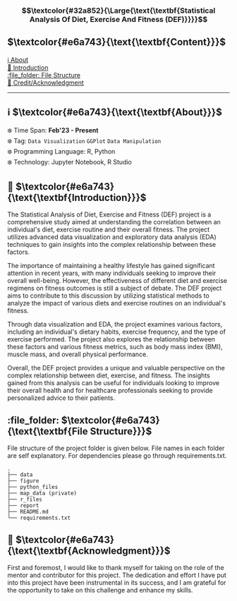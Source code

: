 
### $$\textcolor{#32a852}{\Large{\text{\textbf{Statistical Analysis Of Diet, Exercise And Fitness (DEF)}}}}$$

<!-- > **Note**
> This is a note

> **Warning**
> This is a warning -->
<!-- - Credit: [Krishnakanta Maity](https://github.com/iamkkmcmd), Reg No: B2130035, Department of Computer Science, RKMVERI, Howrah  -->

## $\textcolor{#e6a743}{\text{\textbf{Content}}}$

[:information_source: About](#about)\
[:beginner: Introduction](#beginner-introduction)\
[:file\_folder: File Structure](#file_folder-file-structure)\
[:star2: Credit/Acknowledgment](#star2-creditacknowledgment)

<hr>

## :information_source: $\textcolor{#e6a743}{\text{\textbf{About}}}$
:snowflake: Time Span: **Feb'23 - Present**\
:snowflake: Tag:  `Data Visualization` `GGPlot` `Data Manipulation` \
:snowflake: Programming Language: R, Python\
:snowflake: Technology: Jupyter Notebook, R Studio


## :beginner: $\textcolor{#e6a743}{\text{\textbf{Introduction}}}$
The Statistical Analysis of Diet, Exercise and Fitness (DEF) project is a comprehensive study aimed at understanding the correlation between an individual's diet, exercise routine and their overall fitness. The project utilizes advanced data visualization and exploratory data analysis (EDA) techniques to gain insights into the complex relationship between these factors.

The importance of maintaining a healthy lifestyle has gained significant attention in recent years, with many individuals seeking to improve their overall well-being. However, the effectiveness of different diet and exercise regimens on fitness outcomes is still a subject of debate. The DEF project aims to contribute to this discussion by utilizing statistical methods to analyze the impact of various diets and exercise routines on an individual's fitness.

Through data visualization and EDA, the project examines various factors, including an individual's dietary habits, exercise frequency, and the type of exercise performed. The project also explores the relationship between these factors and various fitness metrics, such as body mass index (BMI), muscle mass, and overall physical performance.

Overall, the DEF project provides a unique and valuable perspective on the complex relationship between diet, exercise, and fitness. The insights gained from this analysis can be useful for individuals looking to improve their overall health and for healthcare professionals seeking to provide personalized advice to their patients.

## :file\_folder: $\textcolor{#e6a743}{\text{\textbf{File Structure}}}$
File structure of the project folder is given below. File names in each folder are self explanatory. For dependencies please go through requirements.txt.

```
.
├── data
├── figure
├── python_files
├── map_data (private)
├── r_files
├── report
├── README.md
└── requirements.txt
```

## :star2: $\textcolor{#e6a743}{\text{\textbf{Acknowledgment}}}$ 
First and foremost, I would like to thank myself for taking on the role of the mentor and contributor for this project. The dedication and effort I have put into this project have been instrumental in its success, and I am grateful for the opportunity to take on this challenge and enhance my skills.

